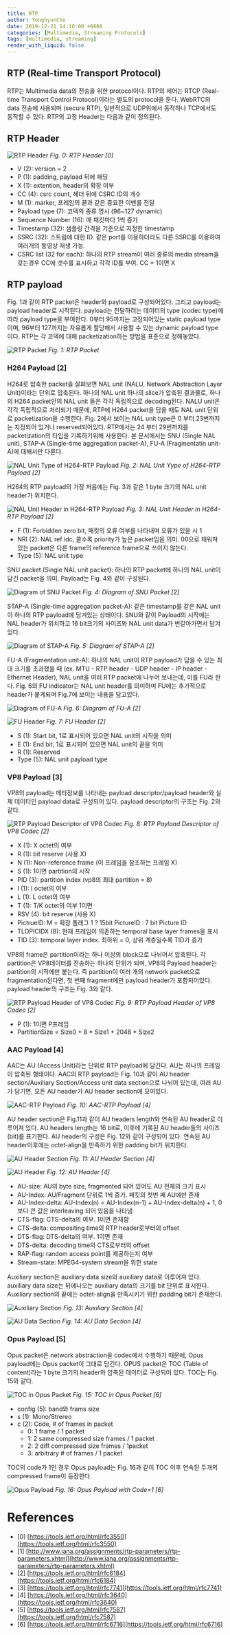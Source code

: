 ```yaml
---
title: RTP
author: YonghyunCho
date: 2019-12-21 14:10:00 +0800
categories: [Multimedia, Streaming Protocols]
tags: [multimedia, streaming]
render_with_liquid: false
---
```


## RTP (Real-time Transport Protocol)

RTP는 Multimedia data의 전송을 위한 protocol이다. RTP의 제어는 RTCP (Real-time Transport Control Protocol)이라는 별도의 protocol을 둔다. WebRTC의 data 전송에 사용되며 (secure RTP), 일반적으로 UDP위에서 동작하나 TCP에서도 동작할 수 있다.  RTP의 고정 Header는 다음과 같이 정의된다.

## RTP Header

![RTP Header](/assets/img/post/multimedia_protocol/rtp/rtp-header.png)
_Fig. 0: RTP Header [0]_

- V (2): version = 2
- P (1): padding, payload 뒤에 패딩
- X (1): extention, header의 확장 여부
- CC (4): csrc count, 헤더 뒤에 CSRC ID의 개수
- M (1): marker, 프레임의 끝과 같은 중요한 이벤를 전달
- Payload type (7): 코덱의 종류 명시 (96~127 dynamic)
- Sequence Number (16): 매 패킷마다 1씩 증가
- Timestamp (32): 샘플링 간격을 기준으로 지정한 timestamp
- SSRC (32): 스트림에 대한 ID. 같은 port를 이용하더라도 다른 SSRC를 이용하여 여러개의 동영상 재생 가능.
- CSRC  list (32 for each): 하나의 RTP stream이 여러 종류의 media stream을 갖는경우 CC에 갯수를 표시하고 각각 ID를 부여. CC = 1이면 X

## RTP payload

Fig. 1과 같이 RTP packet은 header와 payload로 구성되어있다. 그리고 payload는 payload header로 시작된다. payload는 전달하려는 데이터의 type (codec type)에 따라 payload type을 부여한다. 0부터 95까지는 고정되어있는 static payload type이며, 96부터 127까지는 자유롭게 할당해서 사용할 수 있는 dynamic payload type이다. RTP는 각 코덱에 대해 packetization하는 방법을 표준으로 정해놓았다.

![RTP Packet](/assets/img/post/multimedia_protocol/rtp/rtp-packet.png)
_Fig. 1: RTP Packet_

### H264 Payload [2]

H264로 압축한 packet을 살펴보면 NAL unit (NALU, Network Abstraction Layer Unit)이라는  단위로 압축된다. 하나의 NAL unit 하나의 slice가 압축된 결과물로, 하나의 H264 packet안의 NAL unit  들은 각각 독립적으로 decoding된다. NALU unit은 각각 독립적으로 처리되기 때문에, RTP에 H264 packet을 담을 때도 NAL unit 단위로 packetization을 수행한다. Fig. 2에서 보이는 NAL unit type은 0 부터 23번까지는 지정되어 있거나 reserved되어있다. RTP에서는 24 부터 29번까지를 packetization의 타입을 기록하기위해 사용한다. 본 문서에서는 SNU (Single NAL unit), STAP-A (Single-time aggregation packet-A), FU-A (Fragmentatin unit-A)에 대해서만 다룬다.

![NAL Unit Type of H264-RTP Payload](/assets/img/post/multimedia_protocol/rtp/nalu-h264-rtp-payload.png)
_Fig. 2: NAL Unit Yype of H264-RTP Payload [2]_

H264의 RTP payload의 가장 처음에는 Fig. 3과 같은 1 byte 크기의 NAL unit header가 위치한다.

![NAL Unit Header in H264-RTP Payload](/assets/img/post/multimedia_protocol/rtp/nalu-header-h264-rtp-payload.png)
_Fig. 3: NAL Unit Header in H264-RTP Payload [2]_

- F (1): Forbidden zero bit, 패킷의 오류 여부를 나타내며 오류가 있을 시 1 
- NRI (2): NAL ref idc, 클수록 priority가 높은 packet임을 의미. 00으로 채워져 있는 packet은 다른 frame의 reference frame으로 쓰이지 않는다.
- Type (5): NAL unit type

SNU packet (Single NAL unit packet): 하나의 RTP packet에 하나의 NAL unit이 담긴 packet을 의미. Payload는 Fig. 4와 같이 구성된다.

![Diagram of SNU Packet](/assets/img/post/multimedia_protocol/rtp/snu-packet.png)
_Fig. 4: Diagram of SNU Packet [2]_

STAP-A (Single-time aggregation packet-A): 같은 timestamp를 같은 NAL unit이 하나의 RTP payload에 담겨있는 상태이다. SNU와 같이 Payload의 시작에는 NAL header가 위치하고 16 bit크기의 사이즈와 NAL unit data가 번갈아가면서 담겨있다.

![Diagram of STAP-A](/assets/img/post/multimedia_protocol/rtp/stap-a-packet.png)
_Fig. 5: Diagram of STAP-A [2]_

FU-A (Fragmentation unit-A): 하나의 NAL unit이 RTP payload가 담을 수 있는 최대 크기를 초과했을 때 (ex. MTU - RTP header - UDP header - IP header - Ethernet Header), NAL unit을 여러 RTP packet에 나누어 보내는데, 이를 FU라 한다. Fig. 6의 FU indicator는 NAL unit header를 의미하며 FU에는 추가적으로 header가 붙게되며 Fig.7에 보이는 내용을 담고있다.

![Diagram of FU-A](/assets/img/post/multimedia_protocol/rtp/fu-a-packet.png)
_Fig. 6: Diagram of FU-A [2]_

![FU Header](/assets/img/post/multimedia_protocol/rtp/fu-header.png)
_Fig. 7: FU Header [2]_

- S (1): Start bit, 1로 표시되어 있으면 NAL unit의 시작을 의미
- E (1): End bit, 1로 표시되어 있으면 NAL unit의 끝을 의미
- R (1): Reserved
- Type (5): NAL unit payload type

### VP8 Payload [3]

VP8의 payload는 메타정보를 나타내는 payload descriptor/payload header와 실제 데이터인 payload data로 구성되어 있다. payload descriptor의 구조는 Fig. 2와 같다.

![RTP Payload Descriptor of VP8 Codec](/assets/img/post/multimedia_protocol/rtp/vp8-rtp-payload.png)
_Fig. 8: RTP Payload Descriptor of VP8 Codec [2]_

- X (1): X octet의 여부
- R (1): bit reserve (사용 X)
- N (1): Non-reference frame (이 프레임을 참조하는 프레임 X) 
- S (1): 1이면 partition의 시작
- PID (3): partition index (vp8의 최대 partition = 8)
- I (1): I octet의 여부
- L (1): L octet의 여부
- T (1): T/K octet의 여부 1이면 
- RSV (4): bit reserve (사용 X)
- PictrueID: M = 확장 플래그 1 ? 15bit PictureID : 7 bit Picture ID 
- TLOPICIDX (8): 현재 프레임이 의존하는 temporal base layer frames을 표시
- TID (3): temporal layer index. 최하위 = 0, 상위 계층일수록 TID가 증가

VP8의 frame은 partition이라는 하나 이상의 block으로 나뉘어서 압축된다. 각 partition은 VP8데이터를 전송하는 하나의 단위가 되며, VP8의 Payload header는 partition의 시작에만 붙는다. 즉 partition이 여러 개의 network packet으로 fragmentation된다면, 첫 번째 fragment에만 payload header가 포함되어있다. payload header의 구조는 Fig. 3와 같다.

![RTP Payload Header of VP8 Codec](/assets/img/post/multimedia_protocol/rtp/vp8-rtp-payload.png)
_Fig. 9: RTP Payload Header of VP8 Codec [2]_

- P (1): 1이면 P프레임
- PartitionSize = Size0 + 8 * Size1 + 2048 * Size2

### AAC Payload [4]

AAC는 AU (Access Unit)라는 단위로 RTP payload에 담긴다. AU는 하나의 프레임이 압축된 형태이다. AAC의 RTP payload는 Fig. 10과 같이 AU header section/Auxiliary Section/Access unit data section으로 나뉘어 있는데, 여러 AU가 담기면, 모든 AU header가 AU header section에 모여있다.

![AAC-RTP Payload](/assets/img/post/multimedia_protocol/rtp/aac-rtp-payload.png)
_Fig. 10: AAC-RTP Payload [4]_

AU header section은 Fig.11과 같이 AU headers length와 연속된 AU header로 이루어져 있다. AU headers length는 16 bit로, 이후에 기록된 AU header들의 사이즈 (bit)를 표기한다. AU header의 구성은 Fig. 12와 같이 구성되어 있다. 연속된 AU header이후에는 octet-align을 만족하기 위한 padding bit가 위치한다.

![AU Header Section](/assets/img/post/multimedia_protocol/rtp/au-header-section.png)
_Fig. 11: AU Header Section [4]_

![AU Header](/assets/img/post/multimedia_protocol/rtp/au-header.png)
_Fig. 12: AU Header [4]_

- AU-size: AU의 byte size, fragmented 되어 있어도 AU 전체의 크기 표시
- AU-Index: AU/Fragment 단위로 1씩 증가. 패킷의 첫번 째 AU에만 존재 
- AU-Index-delta: AU-Index(n) = AU-Index(n-1) + AU-Index-delta(n) + 1, 0보다 큰 값은 interleaving 되어 있음을 나타냄
- CTS-flag: CTS-delta의 여부. 1이면 존재함
- CTS-delta: compositing time의 RTP header로부터의 offset
- DTS-flag: DTS-delta의 여부. 1이면 존재
- DTS-delta: decoding time의 CTS로부터의 offset
- RAP-flag: random access point를 제공하는지 여부
- Stream-state: MPEG4-system stream을 위한 state

Auxiliary section은 auxiliary data size와 auxiliary data로 이루어져 있다. auxiliary data size는 뒤에나오는 auxiliary data의 크기를 bit 단위로 표시한다. Auxiliary section의 끝에는 octet-align을 만족시키기 위한 padding bit가 존재한다.

![Auxiliary Section](/assets/img/post/multimedia_protocol/rtp/auxiliary-section.png)
_Fig. 13: Auxiliary Section [4]_

![AU Data Section](/assets/img/post/multimedia_protocol/rtp/au-data-section.png)
_Fig. 14: AU Data Section [4]_

### Opus Payload [5]

Opus packet은 network abstraction을 codec에서 수행하기 때문에, Opus payload에는 Opus packet이 그대로 담긴다. OPUS packet은 TOC (Table of content)라는 1 byte 크기의 header와 압축된 데이터로 구성되어 있다. TOC는 Fig. 15와 같다.

![TOC in Opus Packet](/assets/img/post/multimedia_protocol/rtp/opus-toc.png)
_Fig. 15: TOC in Opus Packet [6]_

- config (5): band와 frams size
- s (1): Mono/Strereo
- c (2): Code, # of frames in packet
  - 0: 1 frame / 1 packet
  - 1: 2 same compressed size frames / 1 packet
  - 2: 2 diff compressed size frames / 1packet
  - 3: arbitrary # of frames / 1 packet

TOC의 code가 1인 경우 Opus payload는 Fig. 16과 같이 TOC 이후 연속된 두개의 compressed frame이 등장한다.

![Opus Payload](/assets/img/post/multimedia_protocol/rtp/opus-payload.png)
_Fig. 16: Opus Payload with Code=1 [6]_

# References
- [0] [https://tools.ietf.org/html/rfc3550](https://tools.ietf.org/html/rfc3550)
- [1] [http://www.iana.org/assignments/rtp-parameters/rtp-parameters.xhtml](http://www.iana.org/assignments/rtp-parameters/rtp-parameters.xhtml)
- [2] [https://tools.ietf.org/html/rfc6184](https://tools.ietf.org/html/rfc6184)
- [3] [https://tools.ietf.org/html/rfc7741](https://tools.ietf.org/html/rfc7741)
- [4] [https://tools.ietf.org/html/rfc3640](https://tools.ietf.org/html/rfc3640)
- [5] [https://tools.ietf.org/html/rfc7587](https://tools.ietf.org/html/rfc7587)
- [6] [https://tools.ietf.org/html/rfc6716](https://tools.ietf.org/html/rfc6716)
